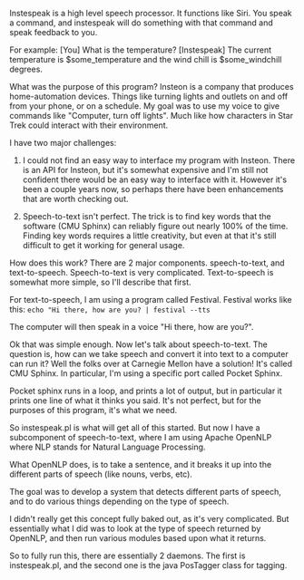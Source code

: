 Instespeak is a high level speech processor.  It functions like Siri.  You speak a command, and instespeak will do something with that command and speak feedback to you.

For example:
[You] What is the temperature?
[Instespeak] The current temperature is $some_temperature and the wind chill is $some_windchill degrees.


What was the purpose of this program?
Insteon is a company that produces home-automation devices.  Things like turning lights and outlets on and off from your phone, or on a schedule.
My goal was to use my voice to give commands like "Computer, turn off lights".  Much like how characters in Star Trek could interact with their environment.

I have two major challenges:
1.  I could not find an easy way to interface my program with Insteon.  There is an API for Insteon, but it's somewhat expensive and I'm still not confident there would be an easy way to interface with it.  However it's been a couple years now, so perhaps there have been enhancements that are worth checking out.

2.  Speech-to-text isn't perfect.  The trick is to find key words that the software (CMU Sphinx) can reliably figure out nearly 100% of the time. 
    Finding key words requires a little creativity, but even at that it's still difficult to get it working for general usage.    


How does this work?
There are 2 major components.  speech-to-text, and text-to-speech.  Speech-to-text is very complicated.  Text-to-speech is somewhat more simple, so I'll describe that
first.

For text-to-speech, I am using a program called Festival.  Festival works like this:
`echo "Hi there, how are you? | festival --tts`

The computer will then speak in a voice "Hi there, how are you?".



Ok that was simple enough.  Now let's talk about speech-to-text.
The question is, how can we take speech and convert it into text to a computer can run it?  Well the folks over at Carnegie Mellon have a solution!
It's called CMU Sphinx.  In particular, I'm using a specific port called Pocket Sphinx.

Pocket sphinx runs in a loop, and prints a lot of output, but in particular it prints one line of what it thinks you said.  It's not perfect,
but for the purposes of this program, it's what we need. 

So instespeak.pl is what will get all of this started.  But now I have a subcomponent of speech-to-text, where I am using Apache OpenNLP where
NLP stands for Natural Language Processing.

What OpenNLP does, is to take a sentence, and it breaks it up into the different parts of speech (like nouns, verbs, etc).

The goal was to develop a system that detects different parts of speech, and to do various things depending on the type of speech.

I didn't really get this concept fully baked out, as it's very complicated.  But essentially what I did was to look at the type of speech
returned by OpenNLP, and then run various modules based upon what it returns.

So to fully run this, there are essentially 2 daemons.  The first is instespeak.pl, and the second one is the java PosTagger class for tagging.
